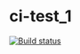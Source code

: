 # ci-test_1
[![Build status](https://ci.appveyor.com/api/projects/status/i4r3moqx04bfo18t?svg=true)](https://ci.appveyor.com/project/irlen3/ajs18-4test-ci-1)
